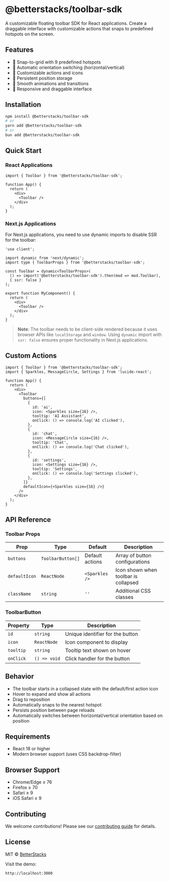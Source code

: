 # @betterstacks/toolbar-sdk

A customizable floating toolbar SDK for React applications. Create a draggable interface with customizable actions that snaps to predefined hotspots on the screen.


## Features

- 🎯 Snap-to-grid with 9 predefined hotspots
- 🔄 Automatic orientation switching (horizontal/vertical)
- 🎨 Customizable actions and icons
- 💾 Persistent position storage
- 🌟 Smooth animations and transitions
- 📱 Responsive and draggable interface

## Installation

```bash
npm install @betterstacks/toolbar-sdk
# or
yarn add @betterstacks/toolbar-sdk
# or
bun add @betterstacks/toolbar-sdk
```

## Quick Start

### React Applications

```tsx
import { Toolbar } from '@betterstacks/toolbar-sdk';

function App() {
  return (
    <div>
      <Toolbar />
    </div>
  );
}
```

### Next.js Applications

For Next.js applications, you need to use dynamic imports to disable SSR for the toolbar:

```tsx
'use client';

import dynamic from 'next/dynamic';
import type { ToolbarProps } from '@betterstacks/toolbar-sdk';

const Toolbar = dynamic<ToolbarProps>(
  () => import('@betterstacks/toolbar-sdk').then(mod => mod.Toolbar),
  { ssr: false }
);

export function MyComponent() {
  return (
    <div>
      <Toolbar />
    </div>
  );
}
```

> **Note**: The toolbar needs to be client-side rendered because it uses browser APIs like `localStorage` and `window`. Using `dynamic` import with `ssr: false` ensures proper functionality in Next.js applications.

## Custom Actions

```tsx
import { Toolbar } from '@betterstacks/toolbar-sdk';
import { Sparkles, MessageCircle, Settings } from 'lucide-react';

function App() {
  return (
    <div>
      <Toolbar
        buttons={[
          {
            id: 'ai',
            icon: <Sparkles size={16} />,
            tooltip: 'AI Assistant',
            onClick: () => console.log('AI clicked'),
          },
          {
            id: 'chat',
            icon: <MessageCircle size={16} />,
            tooltip: 'Chat',
            onClick: () => console.log('Chat clicked'),
          },
          {
            id: 'settings',
            icon: <Settings size={16} />,
            tooltip: 'Settings',
            onClick: () => console.log('Settings clicked'),
          },
        ]}
        defaultIcon={<Sparkles size={16} />}
      />
    </div>
  );
}
```

## API Reference

### Toolbar Props

| Prop | Type | Default | Description |
|------|------|---------|-------------|
| `buttons` | `ToolbarButton[]` | Default actions | Array of button configurations |
| `defaultIcon` | `ReactNode` | `<Sparkles />` | Icon shown when toolbar is collapsed |
| `className` | `string` | `''` | Additional CSS classes |

### ToolbarButton

| Property | Type | Description |
|----------|------|-------------|
| `id` | `string` | Unique identifier for the button |
| `icon` | `ReactNode` | Icon component to display |
| `tooltip` | `string` | Tooltip text shown on hover |
| `onClick` | `() => void` | Click handler for the button |

## Behavior

- The toolbar starts in a collapsed state with the default/first action icon
- Hover to expand and show all actions
- Drag to reposition
- Automatically snaps to the nearest hotspot
- Persists position between page reloads
- Automatically switches between horizontal/vertical orientation based on position

## Requirements

- React 18 or higher
- Modern browser support (uses CSS backdrop-filter)

## Browser Support

- Chrome/Edge ≥ 76
- Firefox ≥ 70
- Safari ≥ 9
- iOS Safari ≥ 9

## Contributing

We welcome contributions! Please see our [contributing guide](https://github.com/sourabhrathourr/toolbar-sdk/blob/main/CONTRIBUTING.md) for details.

## License

MIT © [BetterStacks](https://github.com/sourabhrathourr) 

Visit the demo:
```bash
http://localhost:3000
``` 